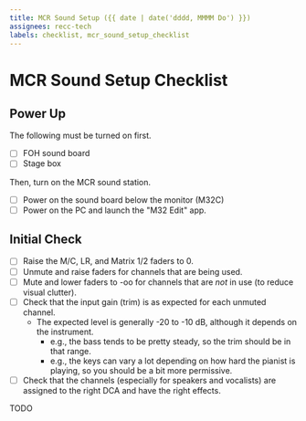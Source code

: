 ```yaml
---
title: MCR Sound Setup ({{ date | date('dddd, MMMM Do') }})
assignees: recc-tech
labels: checklist, mcr_sound_setup_checklist
---
```


# MCR Sound Setup Checklist

## Power Up

The following must be turned on first.

- [ ] FOH sound board
- [ ] Stage box

Then, turn on the MCR sound station.

- [ ] Power on the sound board below the monitor (M32C)
- [ ] Power on the PC and launch the "M32 Edit" app.

## Initial Check

- [ ] Raise the M/C, LR, and Matrix 1/2 faders to 0.
- [ ] Unmute and raise faders for channels that are being used.
- [ ] Mute and lower faders to -oo for channels that are *not* in use (to reduce visual clutter).
- [ ] Check that the input gain (trim) is as expected for each unmuted channel.
  - The expected level is generally -20 to -10 dB, although it depends on the instrument.
    - e.g., the bass tends to be pretty steady, so the trim should be in that range.
    - e.g., the keys can vary a lot depending on how hard the pianist is playing, so you should be a bit more permissive.
- [ ] Check that the channels (especially for speakers and vocalists) are assigned to the right DCA and have the right effects.

TODO
